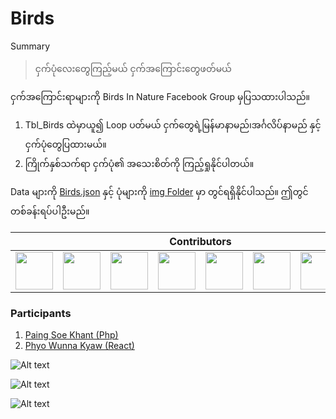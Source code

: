 ﻿# Birds

Summary
>ငှက်ပုံလေးတွေကြည့်မယ် ငှက်အကြောင်းတွေဖတ်မယ်

ငှက်အကြောင်းရာများကို Birds In Nature Facebook Group မှပြသထားပါသည်။

1. Tbl_Birds ထဲမှာယူ၍ Loop ပတ်မယ် ငှက်‌‌တွေရဲ့မြန်မာနာမည်၊အင်္ဂလိပ်နာမည် နှင့် ငှက်ပုံတွေပြထားမယ်။
2. ကြိုက်နှစ်သက်ရာ ငှက်ပုံ၏ အသေးစိတ်ကို ကြည့်ရှုနိုင်ပါတယ်။


Data များကို [Birds.json](https://github.com/sannlynnhtun-coding/Birds/blob/main/BaganMap.json) နှင့် ပုံများကို [img Folder](https://github.com/sannlynnhtun-coding/Birds/blob/main/img) မှာ တွင်ရရှိနိုင်ပါသည်။ ဤတွင်တစ်ခန်းရပ်ပါဦးမည်။

<table>
 <thead>
  <tr>
   <th colspan="11">Contributors</th>
  </tr>
 </thead>
    <tbody>
        <tr>
            <td><a href="https://github.com/sannlynnhtun-coding"><img src="https://github.com/sannlynnhtun-coding.png" width="60px;"/></a></td>
            <td><a href="https://github.com/mgchit-coding"><img src="https://github.com/mgchit-coding.png" width="60px;"/></a></td>
            <td><a href="https://github.com/Rasunon-Soare"><img src="https://github.com/Rasunon-Soare.png" width="60px;"/></a></td>
            <td><a href="https://github.com/dabria2004"><img src="https://github.com/dabria2004.png" width="60px;"/></a></td> 
            <td><a href="https://github.com/myatphonethant-dev"><img src="https://github.com/myatphonethant-dev.png" width="60px;"/></a></td>
            <td><a href="https://github.com/myatthitlwin8"><img src="https://github.com/myatthitlwin8.png" width="60px;"/></a></td>
            <td><a href="https://github.com/YeYintAung94"><img src="https://github.com/YeYintAung94.png" width="60px;"/></a></td>
            <td><a href="https://github.com/ayechanaungybm"><img src="https://github.com/ayechanaungybm.png" width="60px;"/></a></td>
        </tr>
    </tbody>
</table>

### Participants
1. [Paing Soe Khant (Php)](https://github.com/PaingSKhant/Birds)
2. [Phyo Wunna Kyaw (React)](https://github.com/Phyowunnakyaw/Birds)

![Alt text](https://github.com/sannlynnhtun-coding/Birds/blob/main/BirdsFlow1.PNG)

![Alt text](https://github.com/sannlynnhtun-coding/Birds/blob/main/BirdsFlow2.PNG)

![Alt text](https://github.com/sannlynnhtun-coding/Birds/blob/main/BirdsMindMap.PNG)
